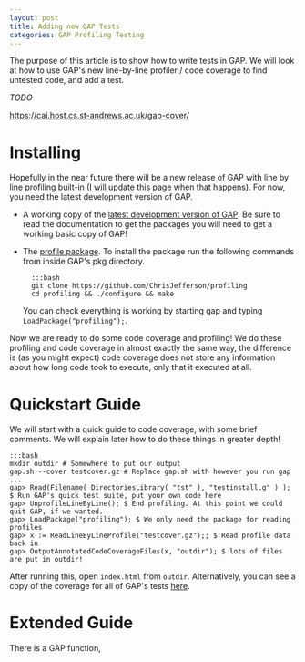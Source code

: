 ```yaml
---
layout: post
title: Adding new GAP Tests
categories: GAP Profiling Testing
---
```


The purpose of this article is to show how to write tests in GAP. We will look at how to use GAP's new line-by-line profiler / code coverage to find untested code, and add a test.

*TODO*

https://caj.host.cs.st-andrews.ac.uk/gap-cover/

Installing
=================

Hopefully in the near future there will be a new release of GAP with line by line profiling built-in (I will update this page when that happens). For now, you need the latest development version of GAP.

* A working copy of the [latest development version of GAP](https://github.com/gap-system/gap). Be sure to read the documentation to get the packages you will need to get a working basic copy of GAP!

* The [profile package](https://github.com/ChrisJefferson/profiling). To install the package run the following commands from inside GAP's pkg directory.

        :::bash
        git clone https://github.com/ChrisJefferson/profiling
        cd profiling && ./configure && make

  You can check everything is working by starting gap and typing ```LoadPackage("profiling");```.


Now we are ready to do some code coverage and profiling! We do these profiling and code coverage in almost exactly the same way, the difference is (as you might expect) code coverage does not store any information about how long code took to execute, only that it executed at all.


Quickstart Guide
===============

We will start with a quick guide to code coverage, with some brief comments. We will explain later how to do these things in greater depth!

    :::bash
    mkdir outdir # Somewhere to put our output
    gap.sh --cover testcover.gz # Replace gap.sh with however you run gap
    ...
    gap> Read(Filename( DirectoriesLibrary( "tst" ), "testinstall.g" ) ); $ Run GAP's quick test suite, put your own code here
    gap> UnprofileLineByLine(); $ End profiling. At this point we could quit GAP, if we wanted.
    gap> LoadPackage("profiling"); $ We only need the package for reading profiles
    gap> x := ReadLineByLineProfile("testcover.gz");; $ Read profile data back in
    gap> OutputAnnotatedCodeCoverageFiles(x, "outdir"); $ lots of files are put in outdir!


After running this, open ```index.html``` from ```outdir```. Alternatively, you can see a copy of the coverage for all of GAP's tests [here](//gap-test-coverage/latest).

Extended Guide
==============

There is a GAP function,
